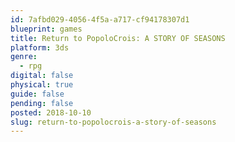 ```yaml
---
id: 7afbd029-4056-4f5a-a717-cf94178307d1
blueprint: games
title: Return to PopoloCrois: A STORY OF SEASONS
platform: 3ds
genre:
  - rpg
digital: false
physical: true
guide: false
pending: false
posted: 2018-10-10
slug: return-to-popolocrois-a-story-of-seasons
---
```

